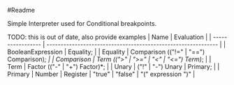 #Readme

Simple Interpreter used for Conditional breakpoints.


TODO: this is out of date, also provide examples
| Name              | Evaluation                                                    |
| ----------------- | ------------------------------------------------------------- |
| BooleanExpression | Equality;                                                     |
| Equality          | Comparison (("!=" \| "==") Comparison)*;                      |
| Comparison        | Term ((">" \| ">=" \| "<" \| "<=") Term)*;                    |
| Term              | Factor (("-" \| "+") Factor)*;                                |
| Unary             | ("!" \| "-") Unary \| Primary;                                |
| Primary           | Number \| Register \| "true" \| "false" \| "(" expression ")" |
